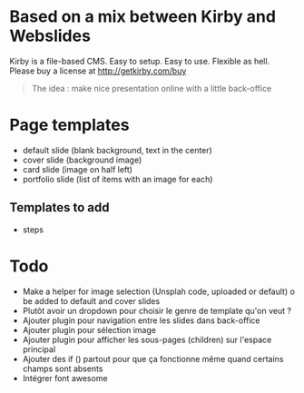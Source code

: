 # Based on a mix between Kirby and Webslides

Kirby is a file-based CMS.
Easy to setup. Easy to use. Flexible as hell.
Please buy a license at <http://getkirby.com/buy>

> The idea : make nice presentation online with a little back-office

# Page templates 

- default slide (blank background, text in the center)
- cover slide (background image)
- card slide (image on half left)
- portfolio slide (list of items with an image for each) 

## Templates to add 

- steps 

# Todo 

- Make a helper for image selection (Unsplah code, uploaded or default) o be added to default and cover slides 
- Plutôt avoir un dropdown pour choisir le genre de template qu'on veut ?
- Ajouter plugin pour navigation entre les slides dans back-office 
- Ajouter plugin pour sélection image 
- Ajouter plugin pour afficher les sous-pages (children) sur l'espace principal 
- Ajouter des if () partout pour que ça fonctionne même quand certains champs sont absents 
- Intégrer font awesome 
